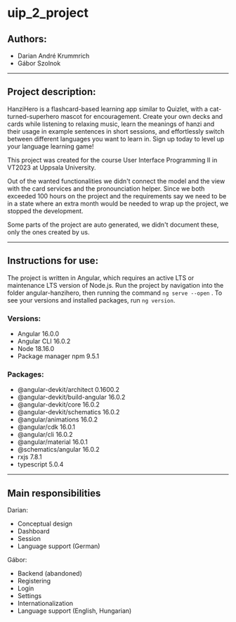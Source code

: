 # uip_2_project

## Authors: 
- Darian André Krummrich
- Gábor Szolnok
***

## Project description:

HanziHero is a flashcard-based learning app similar to Quizlet, with a cat-turned-superhero mascot for encouragement. Create your own decks and cards while listening to relaxing music, learn the meanings of hanzi and their usage in example sentences in short sessions, and effortlessly switch between different languages you want to learn in. Sign up today to level up your language learning game!

This project was created for the course User Interface Programming II in VT2023 at Uppsala University. 

Out of the wanted functionalities we didn't connect the model and the view with the card services and the pronounciation helper. Since we both exceeded 100 hours on the project and the requirements say we need to be in a state where an extra month would be needed to wrap up the project, we stopped the development.

Some parts of the project are auto generated, we didn't document these, only the ones created by us.
***

## Instructions for use:
The project is written in Angular, which requires an active LTS or maintenance LTS version of Node.js. 
Run the project by navigation into the folder angular-hanzihero, then running the command 
```ng serve --open``` .
To see your versions and installed packages, run ```ng version```.

### Versions:
- Angular 16.0.0
- Angular CLI 16.0.2
- Node 18.16.0
- Package manager npm 9.5.1

### Packages:
- @angular-devkit/architect       0.1600.2
- @angular-devkit/build-angular   16.0.2
- @angular-devkit/core            16.0.2
- @angular-devkit/schematics      16.0.2
- @angular/animations             16.0.2
- @angular/cdk                    16.0.1
- @angular/cli                    16.0.2
- @angular/material               16.0.1
- @schematics/angular             16.0.2
- rxjs                            7.8.1
- typescript                      5.0.4


***

## Main responsibilities
Darian:
- Conceptual design
- Dashboard
- Session
- Language support (German)

Gábor:
- Backend (abandoned)
- Registering
- Login
- Settings
- Internationalization
- Language support (English, Hungarian)

